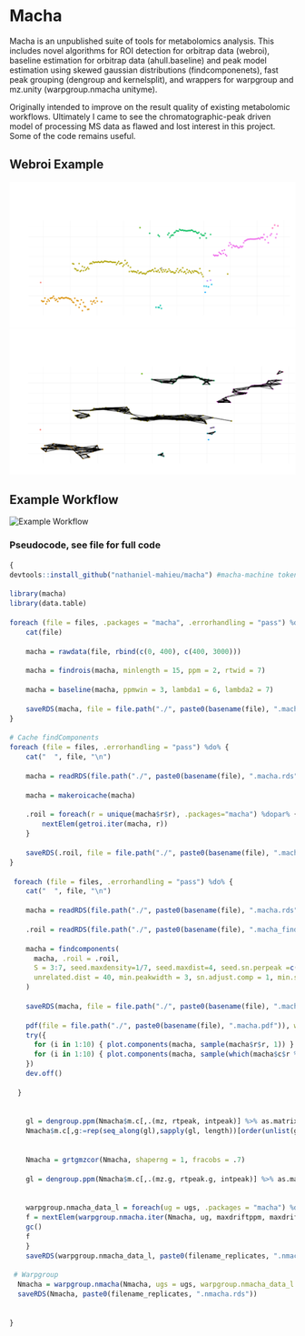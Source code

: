 # Macha
Macha is an unpublished suite of tools for metabolomics analysis.  This includes novel algorithms for ROI detection for orbitrap data (webroi), baseline estimation for orbitrap data (ahull.baseline) and peak model estimation using skewed gaussian distributions (findcomponenets), fast peak grouping (dengroup and kernelsplit), and wrappers for warpgroup and mz.unity (warpgroup.nmacha unityme).

Originally intended to improve on the result quality of existing metabolomic workflows.  Ultimately I came to see the chromatographic-peak driven model of processing MS data as flawed and lost interest in this project.  Some of the code remains useful.


## Webroi Example
![WebROI Example](inst/images_webroi/assignments.PNG)
![WebROI Example](inst/images_webroi/web.PNG)


## Example Workflow
![Example Workflow](inst/workup_rawtowarpgroup.R)

### Pseudocode, see file for full code

```R
{
devtools::install_github("nathaniel-mahieu/macha") #macha-machine token

library(macha)
library(data.table)

foreach (file = files, .packages = "macha", .errorhandling = "pass") %dopar% {
    cat(file)

    macha = rawdata(file, rbind(c(0, 400), c(400, 3000)))

    macha = findrois(macha, minlength = 15, ppm = 2, rtwid = 7)

    macha = baseline(macha, ppmwin = 3, lambda1 = 6, lambda2 = 7)

    saveRDS(macha, file = file.path("./", paste0(basename(file), ".macha.rds")))
}

# Cache findComponents
foreach (file = files, .errorhandling = "pass") %do% {
    cat("  ", file, "\n")

    macha = readRDS(file.path("./", paste0(basename(file), ".macha.rds")))

    macha = makeroicache(macha)

    .roil = foreach(r = unique(macha$r$r), .packages="macha") %dopar% {
        nextElem(getroi.iter(macha, r))
    }

    saveRDS(.roil, file = file.path("./", paste0(basename(file), ".macha_findcomponentsinput.rds")))
}

 foreach (file = files, .errorhandling = "pass") %do% {
    cat("  ", file, "\n")

    macha = readRDS(file.path("./", paste0(basename(file), ".macha.rds")))

    .roil = readRDS(file.path("./", paste0(basename(file), ".macha_findcomponentsinput.rds")))

    macha = findcomponents(
      macha, .roil = .roil,
      S = 3:7, seed.maxdensity=1/7, seed.maxdist=4, seed.sn.perpeak =c(Inf, 10, 7, 3, 2.5, 2), seed.sn.range = 3, seed.sn.adjust = 1, seed.minwidth = 4,
      unrelated.dist = 40, min.peakwidth = 3, sn.adjust.comp = 1, min.sharpness = 6E3, min.fracobs = .4, do.plot = F
    )

    saveRDS(macha, file = file.path("./", paste0(basename(file), ".macha.rds")))

    pdf(file = file.path("./", paste0(basename(file), ".macha.pdf")), width = 10, height = 10)
    try({
      for (i in 1:10) { plot.components(macha, sample(macha$r$r, 1)) }
      for (i in 1:10) { plot.components(macha, sample(which(macha$c$r %>% table >1) %>% names %>% as.numeric, 1)) }
    })
    dev.off()

  }


    gl = dengroup.ppm(Nmacha$m.c[,.(mz, rtpeak, intpeak)] %>% as.matrix, ppm = 2, rtwid = 1, minlength = 32)
    Nmacha$m.c[,g:=rep(seq_along(gl),sapply(gl, length))[order(unlist(gl))]]


    Nmacha = grtgmzcor(Nmacha, shaperng = 1, fracobs = .7)

    gl = dengroup.ppm(Nmacha$m.c[,.(mz.g, rtpeak.g, intpeak)] %>% as.matrix, ppm = 1, rtwid = 1, minlength = 1)


    warpgroup.nmacha_data_l = foreach(ug = ugs, .packages = "macha") %dopar% {
    f = nextElem(warpgroup.nmacha.iter(Nmacha, ug, maxdriftppm, maxdriftrt))
    gc()
    f
    }
    saveRDS(warpgroup.nmacha_data_l, paste0(filename_replicates, ".nmacha_data_l.rds"))

 # Warpgroup
  Nmacha = warpgroup.nmacha(Nmacha, ugs = ugs, warpgroup.nmacha_data_l = warpgroup.nmacha_data_l, sc.aligned.lim = 4, pct.pad = 0.1, min.peaks = min.peaks, maxdriftrt = 1, maxdriftppm = 1, fraccontrib = 0.6, refit.var = c(1.5, 0.25, 0.5), do.plot = F)
  saveRDS(Nmacha, paste0(filename_replicates, ".nmacha.rds"))


}
```